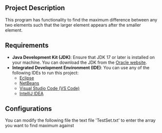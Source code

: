 ## Project Description
This program has functionality to find the maximum difference between any two elements such that the larger element appears after the smaller element.

## Requirements
- **Java Development Kit (JDK)**: Ensure that JDK 17 or later is installed on your machine. You can download the JDK from the [Oracle website](https://www.oracle.com/java/technologies/javase/jdk17-archive-downloads.html).
- **Integrated Development Environment (IDE)**: You can use any of the following IDEs to run this project:
  - [Eclipse](https://www.eclipse.org/downloads/)
  - [NetBeans](https://netbeans.apache.org/download/)
  - [Visual Studio Code (VS Code)](https://code.visualstudio.com/)
  - [IntelliJ IDEA](https://www.jetbrains.com/idea/)

## Configurations
You can modify the following file the text file 'TestSet.txt' to enter the array you want to find maximum against


